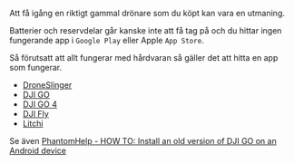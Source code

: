 Att få igång en riktigt gammal drönare som du köpt kan vara en utmaning.

Batterier och reservdelar går kanske inte att få tag på och du hittar ingen fungerande app i `Google Play` eller Apple `App Store`.

Så förutsatt att allt fungerar med hårdvaran så gäller det att hitta en app som fungerar.

* [DroneSlinger](https://droneslinger.com/software.html)
* [DJI GO](https://www.dji.com/es/downloads/djiapp/dji-go-3)
* [DJI GO 4](https://www.dji.com/es/downloads/djiapp/dji-go-4)
* [DJI Fly](https://www.dji.com/es/downloads/djiapp/dji-fly)
* [Litchi](https://flylitchi.com/)

Se även [PhantomHelp - HOW TO: Install an old version of DJI GO on an Android device](https://forum.phantomhelp.com/t/how-to-install-an-old-version-of-dji-go-on-an-android-device/628)

